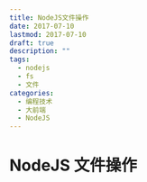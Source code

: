 ```yaml
---
title: NodeJS文件操作
date: 2017-07-10
lastmod: 2017-07-10
draft: true
description: ""
tags:
  - nodejs
  - fs
  - 文件
categories:
  - 编程技术
  - 大前端
  - NodeJS
---
```


# NodeJS 文件操作
